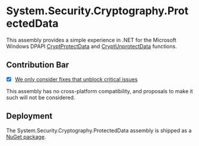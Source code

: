 # System.Security.Cryptography.ProtectedData

This assembly provides a simple experience in .NET for the Microsoft Windows DPAPI [CryptProtectData](https://learn.microsoft.com/windows/win32/api/dpapi/nf-dpapi-cryptprotectdata) and [CryptUnprotectData](https://learn.microsoft.com/windows/win32/api/dpapi/nf-dpapi-cryptunprotectdata) functions.

## Contribution Bar

- [x] [We only consider fixes that unblock critical issues](../README.md#primary-bar)

This assembly has no cross-platform compatibility, and proposals to make it such will not be considered.

## Deployment

The System.Security.Cryptography.ProtectedData assembly is shipped as a [NuGet package](https://www.nuget.org/packages/System.Security.Cryptography.ProtectedData/).
